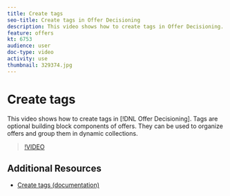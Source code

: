 ```yaml
---
title: Create tags
seo-title: Create tags in Offer Decisioning
description: This video shows how to create tags in Offer Decisioning. Tags are optional building block components of offers.
feature: offers
kt: 6753
audience: user
doc-type: video
activity: use
thumbnail: 329374.jpg
---
```


# Create tags

This video shows how to create tags in [!DNL Offer Decisioning]. Tags are optional building block components of offers. They can be used to organize offers and group them in dynamic collections.

>[!VIDEO](https://video.tv.adobe.com/v/329374?quality=12&learn=on)


## Additional Resources

* [Create tags (documentation)](https://experienceleague.adobe.com/docs/offer-decisioning/using/managing-offers-in-the-offer-library/creating-tags.html)